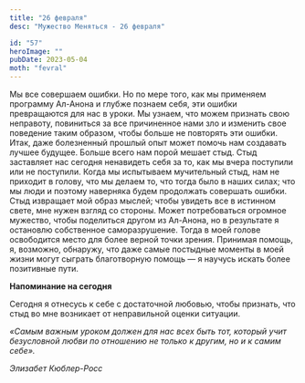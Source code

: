 ```yaml
---
title: "26 февраля"
desc: "Мужество Меняться - 26 февраля"

id: "57"
heroImage: ""
pubDate: 2023-05-04
moth: "fevral"
---
```


Мы все совершаем ошибки. Но по мере того, как мы применяем программу Ал-Анона
и глубже познаем себя, эти ошибки превращаются для нас в уроки. Мы узнаем, что
можем признать свою неправоту, повиниться за все причиненное нами зло и
изменить свое поведение таким образом, чтобы больше не повторять эти ошибки.
Итак, даже болезненный прошлый опыт может помочь нам создавать лучшее будущее.
Больше всего нам порой мешает стыд. Стыд заставляет нас сегодня ненавидеть
себя за то, как мы вчера поступили или не поступили. Когда мы испытываем
мучительный стыд, нам не приходит в голову, что мы делаем то, что тогда было в
наших силах; что мы люди и поэтому наверняка будем продолжать совершать
ошибки. Стыд извращает мой образ мыслей; чтобы увидеть все в истинном свете,
мне нужен взгляд со стороны. Может потребоваться огромное мужество, чтобы
поделиться другом из Ал-Анона, но в результате я остановлю собственное
саморазрушение. Тогда в моей голове освободится место для более верной точки
зрения. Принимая помощь, я, возможно, обнаружу, что даже самые постыдные
моменты в моей жизни могут сыграть благотворную помощь — я научусь искать
более позитивные пути.

**Напоминание на сегодня**

Сегодня я отнесусь к себе с достаточной любовью, чтобы признать, что стыд во
мне возникает от неправильной оценки ситуации.

_«Самым важным уроком должен для нас всех быть тот, который учит безусловной
любви по отношению не только к другим, но и к самим себе»._

_Элизабет Кюблер-Росс_
